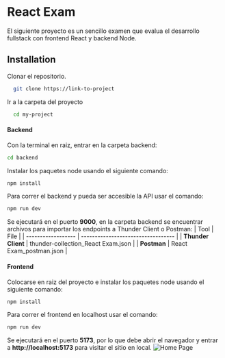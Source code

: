 # React Exam

El siguiente proyecto es un sencillo examen que evalua el desarrollo fullstack con frontend React y backend Node.

## Installation

Clonar el repositorio.

```bash
  git clone https://link-to-project
```

Ir a la carpeta del proyecto

```bash
  cd my-project
```

#### Backend

Con la terminal en raiz, entrar en la carpeta backend:

```bash
cd backend
```

Instalar los paquetes node usando el siguiente comando:

```bash
npm install
```

Para correr el backend y pueda ser accesible la API usar el comando:

```bash
npm run dev
```

Se ejecutará en el puerto **9000**, en la carpeta backend se encuentrar archivos para importar los endpoints a Thunder Client o Postman:
| Tool | File |
| ------------------ | ---------------------------------- |
| **Thunder Client** | thunder-collection_React Exam.json |
| **Postman** | React Exam_postman.json |

#### Frontend

Colocarse en raiz del proyecto e instalar los paquetes node usando el siguiente comando:

```bash
npm install
```

Para correr el frontend en localhost usar el comando:

```bash
npm run dev
```

Se ejecutará en el puerto **5173**, por lo que debe abrir el navegador y entrar a **http://localhost:5173** para visitar el sitio en local.
![Home Page](/screenshots/homepage.jpg?raw=true 'Optional Title')
